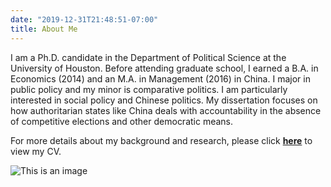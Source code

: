 ```yaml
---
date: "2019-12-31T21:48:51-07:00"
title: About Me
---
```


I am a Ph.D. candidate in the Department of Political Science at the University of Houston. Before attending graduate school, I earned a B.A. in Economics (2014) and an M.A. in Management (2016) in China. I major in public policy and my minor is comparative politics. I am particularly interested in social policy and Chinese politics. My dissertation focuses on how authoritarian states like China deals with accountability in the absence of competitive elections and other democratic means.

For more details about my background and research, please click [**here**](/HZ_CV2021.pdf) to view my CV.

![This is an image](/img/Other.jpg)

